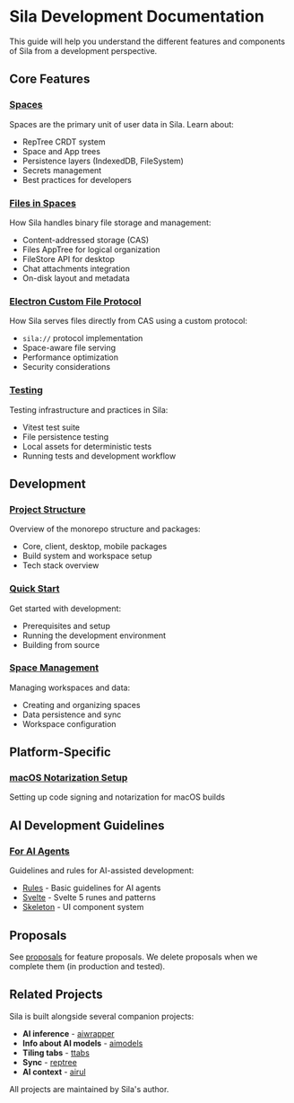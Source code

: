 # Sila Development Documentation

This guide will help you understand the different features and components of Sila from a development perspective.

## Core Features

### [Spaces](./spaces.md)
Spaces are the primary unit of user data in Sila. Learn about:
- RepTree CRDT system
- Space and App trees
- Persistence layers (IndexedDB, FileSystem)
- Secrets management
- Best practices for developers

### [Files in Spaces](./files-in-spaces.md)
How Sila handles binary file storage and management:
- Content-addressed storage (CAS)
- Files AppTree for logical organization
- FileStore API for desktop
- Chat attachments integration
- On-disk layout and metadata

### [Electron Custom File Protocol](./electron-file-protocol.md)
How Sila serves files directly from CAS using a custom protocol:
- `sila://` protocol implementation
- Space-aware file serving
- Performance optimization
- Security considerations

### [Testing](./testing.md)
Testing infrastructure and practices in Sila:
- Vitest test suite
- File persistence testing
- Local assets for deterministic tests
- Running tests and development workflow

## Development

### [Project Structure](./project-structure.md)
Overview of the monorepo structure and packages:
- Core, client, desktop, mobile packages
- Build system and workspace setup
- Tech stack overview

### [Quick Start](./quick-start.md)
Get started with development:
- Prerequisites and setup
- Running the development environment
- Building from source

### [Space Management](./space-management.md)
Managing workspaces and data:
- Creating and organizing spaces
- Data persistence and sync
- Workspace configuration

## Platform-Specific

### [macOS Notarization Setup](./macos-notarization-setup.md)
Setting up code signing and notarization for macOS builds

## AI Development Guidelines

### [For AI Agents](./for-ai/)
Guidelines and rules for AI-assisted development:
- [Rules](./for-ai/rules.md) - Basic guidelines for AI agents
- [Svelte](./for-ai/svelte.md) - Svelte 5 runes and patterns
- [Skeleton](./for-ai/skeleton.md) - UI component system

## Proposals

See [proposals](./proposals/) for feature proposals. We delete proposals when we complete them  (in production and tested).

## Related Projects

Sila is built alongside several companion projects:
- **AI inference** - [aiwrapper](https://github.com/mitkury/aiwrapper)
- **Info about AI models** - [aimodels](https://github.com/mitkury/aimodels)
- **Tiling tabs** - [ttabs](https://github.com/mitkury/ttabs)
- **Sync** - [reptree](https://github.com/mitkury/reptree)
- **AI context** - [airul](https://github.com/mitkury/airul)

All projects are maintained by Sila's author.
